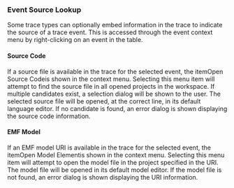 ### Event Source Lookup

Some trace types can optionally embed information in the trace to indicate the source of a trace event. This is accessed through the event context menu by right-clicking on an event in the table.

#### Source Code

If a source file is available in the trace for the selected event, the itemOpen Source Codeis shown in the context menu. Selecting this menu item will attempt to find the source file in all opened projects in the workspace. If multiple candidates exist, a selection dialog will be shown to the user. The selected source file will be opened, at the correct line, in its default language editor. If no candidate is found, an error dialog is shown displaying the source code information.

#### EMF Model

If an EMF model URI is available in the trace for the selected event, the itemOpen Model Elementis shown in the context menu. Selecting this menu item will attempt to open the model file in the project specified in the URI. The model file will be opened in its default model editor. If the model file is not found, an error dialog is shown displaying the URI information.